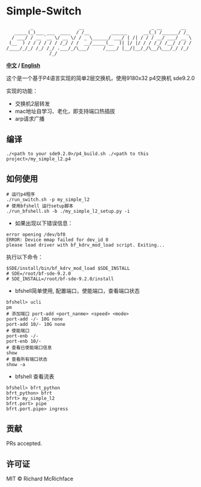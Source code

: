 # Simple-Switch

```
         _                 __                         _ __       __  
   _____(_)___ ___  ____  / /__        ______      __(_) /______/ /_ 
  / ___/ / __ `__ \/ __ \/ / _ \______/ ___/ | /| / / / __/ ___/ __ \
 (__  ) / / / / / / /_/ / /  __/_____(__  )| |/ |/ / / /_/ /__/ / / /
/____/_/_/ /_/ /_/ .___/_/\___/     /____/ |__/|__/_/\__/\___/_/ /_/ 
                /_/                                                  

```

**[中文](./README.md) / [English](./README_en.md)**

这个是一个基于P4语言实现的简单2层交换机，使用9180x32 p4交换机 sde9.2.0

实现的功能：

- 交换机2层转发
- mac地址自学习、老化，即支持端口热插拔
- arp请求广播


## 编译

```
./<path to your sde9.2.0>/p4_build.sh ./<path to this project>/my_simple_l2.p4
```

## 如何使用

```
# 运行p4程序
./run_switch.sh -p my_simple_l2
# 使用bfshell 运行setup脚本
./run_bfshell.sh -b ./my_simple_l2_setup.py -i 
```

- 如果出现以下错误信息：
```
error opening /dev/bf0
ERROR: Device mmap failed for dev_id 0
please load driver with bf_kdrv_mod_load script. Exiting...
```
执行以下命令：
```
$SDE/install/bin/bf_kdrv_mod_load $SDE_INSTALL
# SDE=/root/bf-sde-9.2.0
# SDE_INSTALL=/root/bf-sde-9.2.0/install
```

- bfshell简单使用, 配置端口，使能端口，查看端口状态
```
bfshell> ucli
pm
# 添加端口 port-add <port_nanme> <speed> <mode> 
port-add -/- 10G none
port-add 10/- 10G none
# 使能端口
port-enb -/-
port-enb 10/-
# 查看已使能端口信息
show
# 查看所有端口状态
show -a
```
- bfshell 查看流表
```
bfshell> bfrt_python
bfrt_python> bfrt
bfrt> my_simple_l2
bfrt.port> pipe
bfrt.port.pipe> ingress
```

## 贡献

PRs accepted.

## 许可证

MIT © Richard McRichface
